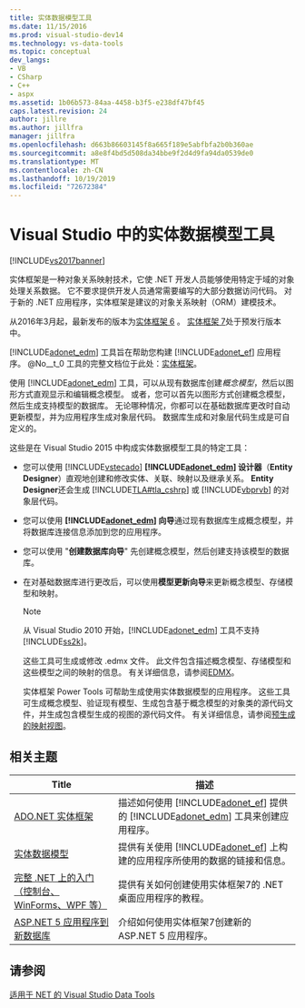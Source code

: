 ```yaml
---
title: 实体数据模型工具
ms.date: 11/15/2016
ms.prod: visual-studio-dev14
ms.technology: vs-data-tools
ms.topic: conceptual
dev_langs:
- VB
- CSharp
- C++
- aspx
ms.assetid: 1b06b573-84aa-4458-b3f5-e238df47bf45
caps.latest.revision: 24
author: jillre
ms.author: jillfra
manager: jillfra
ms.openlocfilehash: d663b86603145f8a665f189e5abfbfa2b0b360ae
ms.sourcegitcommit: a8e8f4bd5d508da34bbe9f2d4d9fa94da0539de0
ms.translationtype: MT
ms.contentlocale: zh-CN
ms.lasthandoff: 10/19/2019
ms.locfileid: "72672384"
---
```

# <a name="entity-data-model-tools-in-visual-studio"></a>Visual Studio 中的实体数据模型工具
[!INCLUDE[vs2017banner](../includes/vs2017banner.md)]

实体框架是一种对象关系映射技术，它使 .NET 开发人员能够使用特定于域的对象处理关系数据。 它不要求提供开发人员通常需要编写的大部分数据访问代码。 对于新的 .NET 应用程序，实体框架是建议的对象关系映射（ORM）建模技术。

 从2016年3月起，最新发布的版本为[实体框架 6](https://msdn.microsoft.com/data/ef) 。 [实体框架 7](https://docs.efproject.net/en/latest/)处于预发行版本中。

 [!INCLUDE[adonet_edm](../includes/adonet-edm-md.md)] 工具旨在帮助您构建 [!INCLUDE[adonet_ef](../includes/adonet-ef-md.md)] 应用程序。 @No__t_0 工具的完整文档位于此处：[实体框架](https://msdn.microsoft.com/data/jj590134)。

 使用 [!INCLUDE[adonet_edm](../includes/adonet-edm-md.md)] 工具，可以从现有数据库创建*概念模型*，然后以图形方式直观显示和编辑概念模型。 或者，您可以首先以图形方式创建概念模型，然后生成支持模型的数据库。 无论哪种情况，你都可以在基础数据库更改时自动更新模型，并为应用程序生成对象层代码。 数据库生成和对象层代码生成是可自定义的。

 这些是在 Visual Studio 2015 中构成实体数据模型工具的特定工具：

- 您可以使用 [!INCLUDE[vstecado](../includes/vstecado-md.md)] **[!INCLUDE[adonet_edm](../includes/adonet-edm-md.md)] 设计器**（**Entity Designer**）直观地创建和修改实体、关联、映射以及继承关系。 **Entity Designer**还会生成 [!INCLUDE[TLA#tla_cshrp](../includes/tlasharptla-cshrp-md.md)] 或 [!INCLUDE[vbprvb](../includes/vbprvb-md.md)] 的对象层代码。

- 您可以使用 **[!INCLUDE[adonet_edm](../includes/adonet-edm-md.md)] 向导**通过现有数据库生成概念模型，并将数据库连接信息添加到您的应用程序。

- 您可以使用 "**创建数据库向导**" 先创建概念模型，然后创建支持该模型的数据库。

- 在对基础数据库进行更改后，可以使用**模型更新向导**来更新概念模型、存储模型和映射。

  > [!NOTE]
  > 从 Visual Studio 2010 开始，[!INCLUDE[adonet_edm](../includes/adonet-edm-md.md)] 工具不支持 [!INCLUDE[ss2k](../includes/ss2k-md.md)]。

  这些工具可生成或修改 .edmx 文件。 此文件包含描述概念模型、存储模型和这些模型之间的映射的信息。 有关详细信息，请参阅[EDMX](https://msdn.microsoft.com/data/jj650889.aspx)。

  实体框架 Power Tools 可帮助生成使用实体数据模型的应用程序。 这些工具可生成概念模型、验证现有模型、生成包含基于概念模型的对象类的源代码文件，并生成包含模型生成的视图的源代码文件。 有关详细信息，请参阅[预生成的映射视图](https://msdn.microsoft.com/data/dn469601.aspx)。

## <a name="related-topics"></a>相关主题

|Title|描述|
|-----------|-----------------|
|[ADO.NET 实体框架](https://msdn.microsoft.com/library/a437041f-6899-4ae7-96ce-aabf528d7205)|描述如何使用 [!INCLUDE[adonet_ef](../includes/adonet-ef-md.md)] 提供的 [!INCLUDE[adonet_edm](../includes/adonet-edm-md.md)] 工具来创建应用程序。|
|[实体数据模型](https://msdn.microsoft.com/library/2dda3d5b-4582-4ba0-a91d-fcd7a1498137)|提供有关使用 [!INCLUDE[adonet_ef](../includes/adonet-ef-md.md)] 上构建的应用程序所使用的数据的链接和信息。|
|[完整 .NET 上的入门（控制台、WinForms、WPF 等）](/ef/ef6/get-started)|提供有关如何创建使用实体框架7的 .NET 桌面应用程序的教程。|
|[ASP.NET 5 应用程序到新数据库](https://docs.efproject.net/en/latest/platforms/aspnetcore/new-db.html)|介绍如何使用实体框架7创建新的 ASP.NET 5 应用程序。|

## <a name="see-also"></a>请参阅
 [适用于 NET 的 Visual Studio Data Tools](../data-tools/visual-studio-data-tools-for-dotnet.md)
